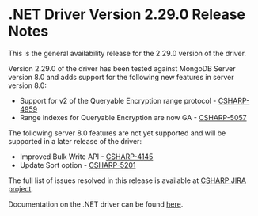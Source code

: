 # .NET Driver Version 2.29.0 Release Notes

This is the general availability release for the 2.29.0 version of the driver.

Version 2.29.0 of the driver has been tested against MongoDB Server version 8.0 and adds support for the following new features in server version 8.0:

+ Support for v2 of the Queryable Encryption range protocol - [CSHARP-4959](https://jira.mongodb.org/browse/CSHARP-4959)
+ Range indexes for Queryable Encryption are now GA - [CSHARP-5057](https://jira.mongodb.org/browse/CSHARP-5057)

The following server 8.0 features are not yet supported and will be supported in a later release of the driver:

+ Improved Bulk Write API - [CSHARP-4145](https://jira.mongodb.org/browse/CSHARP-4145)
+ Update Sort option - [CSHARP-5201](https://jira.mongodb.org/browse/CSHARP-5201)

The full list of issues resolved in this release is available at [CSHARP JIRA project](https://jira.mongodb.org/issues/?jql=project%20%3D%20CSHARP%20AND%20fixVersion%20%3D%202.29.0%20ORDER%20BY%20key%20ASC).

Documentation on the .NET driver can be found [here](https://www.mongodb.com/docs/drivers/csharp/v2.29/).
